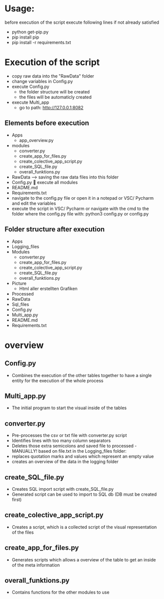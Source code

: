 # Usage:
before execution of the script execute following lines if not already satisfied  
- python get-pip.py
- pip install pip
- pip install -r requirements.txt

# Execution of the script 
- copy raw data into the "RawData" folder
- change variables in Config.py
- execute Config.py
    - the folder structure will be created
    - the files will be automaticly created 
- execute Multi_app 
    -  go to path:  http://127.0.0.1:8082



## Elements before execution 
-	Apps
    -	app_overview.py
-	modules
    -	converter.py
    -	create_app_for_files.py
    -	create_colective_app_script.py
    -	create_SQL_file.py
    -	overall_funktions.py      
-	RawData --> saving the raw data files into this folder
-	Config.py  execute all modules 
-	README.md
-	Requirements.txt
- navigate to the config.py file or open it in a notepad or VSC/ Pycharm and edit the variables
- execute the script in VSC/ Pycharm 
or navigate with the cmd to the folder where the config.py file with: python3 config.py or config.py



## Folder structure after execution

- Apps
- Logging_files
- Modules
    - converter.py
    - create_app_for_files.py
    - create_colective_app_script.py
    - create_SQL_file.py
    - overall_funktions.py
- Picture
    - Html aller erstellten Grafiken
- Processed
- RawData
- Sql_files
- Config.py
- Multi_app.py
- README.md
- Requirements.txt

# overview

## Config.py 
-	Combines the execution of the other tables together to have a single entity for the execution of the whole process


## Multi_app.py 
-	The initial program to start the visual inside of the tables 


## converter.py 
-	 Pre-processes the csv or txt file with converter.py script
-	Identifies lines with too many column separators 
-	Deletes those extra semicolons and saved file to processed - MANUALLY! based on file.txt in the Logging_files folder:
-	replaces quotation marks and values which represent an empty value 
-	creates an overview of the data in the logging folder

## create_SQL_file.py
-	Creates SQL import script with create_SQL_file.py
-	Generated script can be used to import to SQL db (DB must  be created first)


## create_colective_app_script.py 
-	Creates a script, which is a collected  script of the visual representation of the files


## create_app_for_files.py
-	Generates scripts which allows a overview of the table to get an inside of the meta information 


## overall_funktions.py
-	Contains functions for the other modules to use

